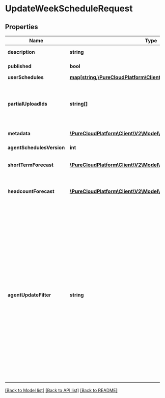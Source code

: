 # UpdateWeekScheduleRequest

## Properties
Name | Type | Description | Notes
------------ | ------------- | ------------- | -------------
**description** | **string** | Description of the week schedule | [optional] 
**published** | **bool** | Whether the week schedule is published | [optional] 
**userSchedules** | [**map[string,\PureCloudPlatform\Client\V2\Model\UserSchedule]**](UserSchedule.md) | User schedules in the week | [optional] 
**partialUploadIds** | **string[]** | IDs of partial uploads to include in this imported schedule. It is applicable only for large schedules where activity count in schedule is greater than 17500 | [optional] 
**metadata** | [**\PureCloudPlatform\Client\V2\Model\WfmVersionedEntityMetadata**](WfmVersionedEntityMetadata.md) | Version metadata for this work plan | 
**agentSchedulesVersion** | **int** | Version of agent schedules in the week schedule | 
**shortTermForecast** | [**\PureCloudPlatform\Client\V2\Model\ShortTermForecastReference**](ShortTermForecastReference.md) | Reference to optionally point the schedule at a new short term forecast | [optional] 
**headcountForecast** | [**\PureCloudPlatform\Client\V2\Model\HeadcountForecast**](HeadcountForecast.md) | The headcount forecast associated with the schedule.  If not null, existing values will be irrecoverably replaced | [optional] 
**agentUpdateFilter** | **string** | For a published schedule, this determines whether a notification will be shown to agents in the default PureCloud user interface.  The CPC notification will always be sent and the value specified here affects what data is returned in the &#39;updates&#39; property.  In the default PureCloud UI, \&quot;None\&quot; means that agents will not be notified, \&quot;ShiftTimesOnly\&quot; means agents will only be notified for changes to shift start and end times,  and \&quot;All\&quot; means that agents will be notified for any change to a shift or activity (except for full day off activities).  When building a custom client, use this property to specify the level of detail you need. Defaults to \&quot;ShiftTimesOnly\&quot;. | [optional] 

[[Back to Model list]](../README.md#documentation-for-models) [[Back to API list]](../README.md#documentation-for-api-endpoints) [[Back to README]](../README.md)


